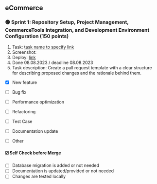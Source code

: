 ## eCommerce

### 🟢 Sprint 1: Repository Setup, Project Management, CommerceTools Integration, and Development Environment Configuration (150 points)

1. Task: [task name to specify link](https://github.com/)
2. Screenshot:
3. Deploy: [link](https://github.com/)
4. Done 08.08.2023 / deadline 08.08.2023
5. Task description: Create a pull request template with a clear structure for describing proposed changes and the rationale behind them.
- [x] New feature
- [ ] Bug fix
- [ ] Performance optimization
- [ ] Refactoring
- [ ] Test Case
- [ ] Documentation update
- [ ] Other


#### ☑️ Self Check before Merge

- [ ] Database migration is added or not needed
- [ ] Documentation is updated/provided or not needed
- [ ] Changes are tested locally
